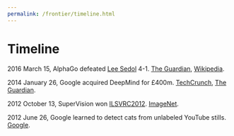 ```yaml
---
permalink: /frontier/timeline.html
---
```

# Timeline

2016 March 15, AlphaGo defeated [Lee Sedol](https://en.wikipedia.org/wiki/Lee_Sedol) 4-1. [The Guardian](https://www.theguardian.com/technology/2016/mar/15/googles-alphago-seals-4-1-victory-over-grandmaster-lee-sedol), [Wikipedia](https://en.wikipedia.org/wiki/AlphaGo_versus_Lee_Sedol).

2014 January 26, Google acquired DeepMind for £400m. [TechCrunch](https://techcrunch.com/2014/01/26/google-deepmind/), [The Guardian](https://www.theguardian.com/technology/2014/jan/27/google-acquires-uk-artificial-intelligence-startup-deepmind).

2012 October 13, SuperVision won [ILSVRC2012](http://www.image-net.org/challenges/LSVRC/2012/). [ImageNet](http://image-net.org/challenges/LSVRC/2012/results.html).

2012 June 26, Google learned to detect cats from unlabeled YouTube stills. [Google](https://googleblog.blogspot.com/2012/06/using-large-scale-brain-simulations-for.html).
